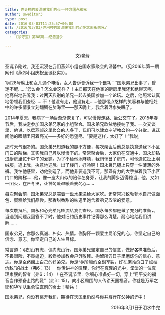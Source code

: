 ```yaml
---
title: 你让神的爱温暖我们的心——怀念国永弟兄
author: sweditor3
type: post
date: 2016-03-03T11:25:57+00:00
url: /2016/03/03/你用神的爱温暖我们的心怀念国永弟兄/
categories:
  - 《＠守望》第88期——纪念国永

---
```

<p style="text-align: center;">
  文/馨芳
</p>

圣诞节刚过，我还沉浸在我们燕郊小组在国永家聚会的温馨中。（见2016年第一期网刊《燕郊小组庆祝圣诞纪实》）。 

1月28号晚上和女儿通个电话，女人告诉告诉我一个噩耗：&ldquo;国永弟兄出事了，昏迷不醒&hellip;&hellip;&rdquo;怎么会？怎么会这样？！主日那天在他家的厨房里我还和他聊天呢，他高兴地告诉我：过两天和别的弟兄一起去美国参加一个论坛。之后，他照常认真地带领我们查经&hellip;&hellip;不！他没有走，他没有走&hellip;&hellip;他那带点憨样的笑容和与他相处中的许多情景立刻翻腾在脑海里&mdash;&mdash;那天晚上，我含着泪水失眠了。 

2014年夏天，我病了一场后渐渐恢复了，可以慢慢走路、坐公交车了。2015年春节后，我决定参加国永弟兄家的小组聚会。国永弟兄欣然地接纳了我。一次交谈里，他说，以后燕郊这里聚会的人多了，我们可以建立守望教会的一个分堂。说话间他的眼睛里闪着亮光&mdash;&mdash;多好的愿望啊。&ldquo;要是这样，太好了！&rdquo;我说。 

那时天气很冷的。国永弟兄知道我的腿不方便，每次聚会后他总是执意送我下小区门口的阶梯。其实我自己可以慢慢下的。常常聚会后，大家仍在交通中，国永却钻进厨房里忙于中午的爱筵。为了不给他添麻烦，我悄悄出了房门，可他连忙扯上羽绒服，追上我，执意地送我。出了楼门，好冷啊！国永弟兄腿上只穿一件薄薄的外裤。我怕他感冒，劝他别送了，而他非要送我不可。那双有力的大手扶着我下小区门口的阶梯&hellip;&hellip;他，像一座大山似的陪伴在身旁，让我的脚步迈得稳当。他，又如一团火，在严冬里，让神的爱温暖着我的心&hellip;&hellip; 

每次聚会前，国永弟兄总是端着一盘水果递给大家吃。还常常兴致勃勃地自己做面包、蛋糕给我们品尝。那香甜香甜的味道里饱含着弟兄浓浓的爱意。 

每次敬拜后，国永和心亮弟兄轮流给我们查经。国永每次都是做了充分的准备，。当遇到问题我回答不了时，他对旧约历史事件记得那么清楚，耐心地给我们讲解&hellip;&hellip; 

国永弟兄，你那么真诚、朴实、热情。你胸怀一颗爱主爱弟兄的心，你坚定自己的信念、意志，你坚定自己的人生目标。 

常言道：明知山有虎，偏向虎山行。国永弟兄坚定自己的信念，做好各样准备后，不畏艰险，不畏逼迫，毅然参加教会户外敬拜。拘留所的日子里磨炼你的信心、意志。你是全然摆上自己的好弟兄。你是&ldquo;神所赐的全副军装，好在磨难的日子抵挡仇敌&rdquo;的战士（弗6：13）！你传讲神的真理，你行在真理的光中，堂堂的一位真理束腰的智者（弗6：14）！在圣诞节里，你细心准备好一切，穿上&ldquo;用平安的福音当作预备走路的鞋&rdquo;（弗6：15），向小区周围的人传讲天国福音。你就是万军之耶和华军队里勇往直前的勇士！精兵！ 

国永弟兄，你没有离开我们，期待在天国里仍然与你并肩行在父神的光中！ 

<p style="text-align: right;">
  2016年3月1日于泪水中完
</p>

<p dir="rtl">
  &nbsp; &nbsp; &nbsp; &nbsp; &nbsp; &nbsp; &nbsp; &nbsp; &nbsp; &nbsp; &nbsp; &nbsp; &nbsp; &nbsp; &nbsp; &nbsp; &nbsp; &nbsp; &nbsp; &nbsp; &nbsp; &nbsp; &nbsp; &nbsp; &nbsp;&nbsp; &nbsp; &nbsp; &nbsp; &nbsp; &nbsp; &nbsp; &nbsp; &nbsp; &nbsp; &nbsp; &nbsp; &nbsp; &nbsp; &nbsp; &nbsp; &nbsp; &nbsp; &nbsp; &nbsp; &nbsp; &nbsp; &nbsp; &nbsp; &nbsp; &nbsp; &nbsp; &nbsp; &nbsp; &nbsp; &nbsp; &nbsp; &nbsp; &nbsp; &nbsp; &nbsp; &nbsp; &nbsp; &nbsp; &nbsp;
</p>